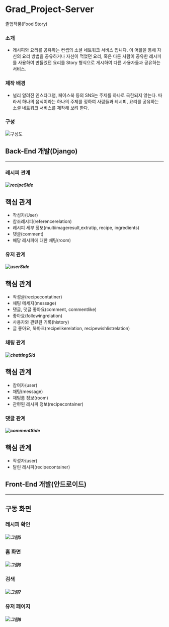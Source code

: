 # Grad_Project-Server
졸업작품(Food Story)


### 소개
 + 레시피와 요리를 공유하는 컨셉의 소셜 네트워크 서비스 입니다. 이 어플을 통해 자신의 요리 방법을 공유하거나 자신이 먹었던 요리, 혹은 다른 사람이 공유한 레시피를 사용하여 만들었던 요리를 Story 형식으로 게시하여 다른 사용자들과 공유하는 서비스.


### 제작 배경
 + 널리 알려진 인스타그램, 페이스북 등의 SNS는 주제를 하나로 국한되지 않는다. 따라서 하나의 음식이라는 하나의 주제를 정하여 사람들과 레시피, 요리를 공유하는 소셜 네트워크 서비스를 제작해 보려 한다.

 ### 구성
  ![구성도](https://user-images.githubusercontent.com/13701383/120916983-b61c8700-c6e7-11eb-8cca-df8b9d3cf6e5.png)


## **Back-End 개발(Django)**
----



### 레시피 관계
 
##### ![recipeSide](https://user-images.githubusercontent.com/13701383/120921214-92643b80-c6fd-11eb-811e-a63b52729395.png)
## 핵심 관계
 + 작성자(User)
 + 참조레시피(referencerelation)
 + 레시피 세부 정보(multiimageresult,extratip, recipe, ingredients)
 + 댓글(comment)
 + 해당 레시피에 대한 채팅(room)

### 유저 관계
##### ![userSide](https://user-images.githubusercontent.com/13701383/120921217-93956880-c6fd-11eb-8153-d33da965a6e2.png)
## 핵심 관계
+ 작성글(recipecontatiner)
+ 채팅 메세지(message)
+ 댓글, 댓글 좋아요(comment, commentlike)
+ 좋아요(followingrelation)
+ 사용자와 관련된 기록(history)
+ 글 좋아요, 북마크(recipelikerelation, recipewishlistrelation)

### 채팅 관계
##### ![chattingSid](https://user-images.githubusercontent.com/13701383/120921219-94c69580-c6fd-11eb-8cae-7be024bb6e4f.png)
## 핵심 관계
+ 참여자(user)
+ 채팅(message)
+ 채팅룸 정보(room)
+ 관련된 레시피 정보(recipecontainer)

### 댓글 관계
##### ![commentSide](https://user-images.githubusercontent.com/13701383/120921221-955f2c00-c6fd-11eb-9dc9-80b4354ffbe5.png)
## 핵심 관계
+ 작성자(user)
+ 달린 레시피(recipecontainer)


## **Front-End 개발(안드로이드)**
---

## 구동 화면
### 레시피 확인
##### ![그림5](https://user-images.githubusercontent.com/13701383/120918014-32659900-c6ed-11eb-9f7e-dd838e1be52f.png)


### 홈 화면
##### ![그림6](https://user-images.githubusercontent.com/13701383/120918071-78226180-c6ed-11eb-8c9e-0cd63394adcc.png)


### 검색
##### ![그림7](https://user-images.githubusercontent.com/13701383/120918074-7a84bb80-c6ed-11eb-8811-59ac8414f000.png)


### 유저 페이지
##### ![그림8](https://user-images.githubusercontent.com/13701383/120918075-7b1d5200-c6ed-11eb-8699-791f3f6ab05a.png)
